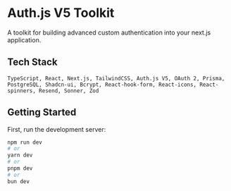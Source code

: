 # Auth.js V5 Toolkit

A toolkit for building advanced custom authentication into your next.js application.

## Tech Stack

`TypeScript, React, Next.js, TailwindCSS, Auth.js V5, OAuth 2, Prisma, PostgreSQL, Shadcn-ui, Bcrypt, React-hook-form, React-icons, React-spinners, Resend, Sonner, Zod`

## Getting Started

First, run the development server:

```bash
npm run dev
# or
yarn dev
# or
pnpm dev
# or
bun dev
```
